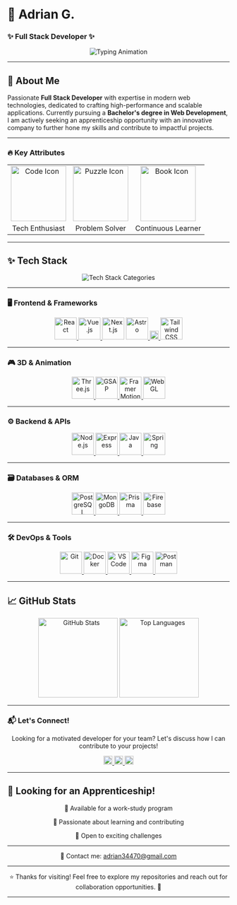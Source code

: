# 🚀 Adrian G.
### ✨ Full Stack Developer ✨  

<div align="center">
  <img src="https://readme-typing-svg.demolab.com?font=Fira+Code&size=24&duration=2800&pause=400&color=4FC0E8&center=true&vCenter=true&width=500&lines=Passionate+Developer;Tech+Enthusiast;Problem+Solver;Continuous+Learner;Creative+Thinker" alt="Typing Animation" />
</div>

---

## 🌟 About Me  

Passionate **Full Stack Developer** with expertise in modern web technologies, dedicated to crafting high-performance and scalable applications. Currently pursuing a **Bachelor's degree in Web Development**, I am actively seeking an apprenticeship opportunity with an innovative company to further hone my skills and contribute to impactful projects.

---

### 🔥 Key Attributes  
<div align="center">
  <table>
    <tr>
      <td align="center">
        <img src="https://media.giphy.com/media/QssGEmpkyEOhBCb7e1/giphy.gif" width="125" alt="Code Icon" />
      </td>
      <td align="center">
        <img src="https://media.giphy.com/media/LnUtcdoDUKHj6/giphy.gif" width="125" alt="Puzzle Icon" />
      </td>
      <td align="center">
        <img src="https://media.giphy.com/media/l0HU7jj0ivEFyZIA0/giphy.gif" width="125" alt="Book Icon" />
      </td>
    </tr>
    <tr>
      <td align="center">
        <span>Tech Enthusiast</span>
      </td>
      <td align="center">
        <span>Problem Solver</span>
      </td>
      <td align="center">
        <span>Continuous Learner</span>
      </td>
    </tr>
  </table>
</div>

---

## ✨ Tech Stack

<div align="center">
  <img src="https://readme-typing-svg.demolab.com?font=Fira+Code&size=22&duration=2500&pause=800&color=A569BD&center=true&vCenter=true&width=700&repeat=true&lines=Frontend+%7C+Backend+%7C+3D+%7C+Databases+%7C+Tools" alt="Tech Stack Categories" />
</div>

---

### 🖥️ Frontend & Frameworks
<div align="center">
  <a href="https://reactjs.org/" target="_blank">
    <img src="https://cdn.jsdelivr.net/gh/devicons/devicon/icons/react/react-original.svg" width="50" alt="React" />
  </a>
  <a href="https://vuejs.org/" target="_blank">
    <img src="https://cdn.jsdelivr.net/gh/devicons/devicon/icons/vuejs/vuejs-original.svg" width="50" alt="Vue.js" />
  </a>
  <a href_blank="https://nextjs.org/" target="_blank">
    <img src="https://cdn.jsdelivr.net/gh/devicons/devicon/icons/nextjs/nextjs-original.svg" width="50" alt="Next.js" />
  </a>
  <a href="https://astro.build/" target="_blank">
    <img src="https://astro.build/assets/press/logomark-light.svg" width="50" alt="Astro" />
  </a>
  <a href="https://vitejs.dev/" target="_blank">
    <img src="https://vitejs.dev/logo.svg" width="20" alt="Vite" />
  </a>
  <a href="https://tailwindcss.com/" target="_blank">
    <img src="https://www.vectorlogo.zone/logos/tailwindcss/tailwindcss-icon.svg" width="50" alt="Tailwind CSS" />
  </a>
</div>

---

### 🎮 3D & Animation
<div align="center">
  <a href="https://threejs.org/" target="_blank">
    <img src="https://cdn.jsdelivr.net/gh/devicons/devicon/icons/threejs/threejs-original.svg" width="50" alt="Three.js" />
  </a>
  <a href="https://greensock.com/gsap/" target="_blank">
    <img src="https://gsap.com/wp-content/uploads/2019/04/gsap-logo.svg" width="50" alt="GSAP" />
  </a>
  <a href="https://www.framer.com/motion/" target="_blank">
    <img src="https://framerusercontent.com/images/TvJ9grdPgk3sRz6T6XwkpBrFr4k.png" width="50" alt="Framer Motion" />
  </a>
  <a href="https://developer.mozilla.org/en-US/docs/Web/API/WebGL_API" target="_blank">
    <img src="https://upload.wikimedia.org/wikipedia/commons/2/25/WebGL_Logo.svg" width="50" alt="WebGL" />
  </a>
</div>

---

### ⚙️ Backend & APIs
<div align="center">
  <a href="https://nodejs.org/" target="_blank">
    <img src="https://cdn.jsdelivr.net/gh/devicons/devicon/icons/nodejs/nodejs-original.svg" width="50" alt="Node.js" />
  </a>
  <a href="https://expressjs.com/" target="_blank">
    <img src="https://cdn.jsdelivr.net/gh/devicons/devicon/icons/express/express-original.svg" width="50" alt="Express" />
  </a>
  <a href="https://www.java.com/" target="_blank">
    <img src="https://cdn.jsdelivr.net/gh/devicons/devicon/icons/java/java-original.svg" width="50" alt="Java" />
  </a>
  <a href="https://spring.io/" target="_blank">
    <img src="https://cdn.jsdelivr.net/gh/devicons/devicon/icons/spring/spring-original.svg" width="50" alt="Spring" />
  </a>
</div>

---

### 🗃️ Databases & ORM
<div align="center">
  <a href="https://www.postgresql.org/" target="_blank">
    <img src="https://cdn.jsdelivr.net/gh/devicons/devicon/icons/postgresql/postgresql-original.svg" width="50" alt="PostgreSQL" />
  </a>
  <a href="https://www.mongodb.com/" target="_blank">
    <img src="https://cdn.jsdelivr.net/gh/devicons/devicon/icons/mongodb/mongodb-original.svg" width="50" alt="MongoDB" />
  </a>
  <a href="https://www.prisma.io/" target="_blank">
    <img src="https://www.prisma.io/images/favicon-32x32.png" width="50" alt="Prisma" />
  </a>
  <a href="https://firebase.google.com/" target="_blank">
    <img src="https://cdn.jsdelivr.net/gh/devicons/devicon/icons/firebase/firebase-plain.svg" width="50" alt="Firebase" />
  </a>
</div>

---

### 🛠️ DevOps & Tools
<div align="center">
  <a href="https://git-scm.com/" target="_blank">
    <img src="https://cdn.jsdelivr.net/gh/devicons/devicon/icons/git/git-original.svg" width="50" alt="Git" />
  </a>
  <a href="https://www.docker.com/" target="_blank">
    <img src="https://cdn.jsdelivr.net/gh/devicons/devicon/icons/docker/docker-original.svg" width="50" alt="Docker" />
  </a>
  <a href="https://code.visualstudio.com/" target="_blank">
    <img src="https://cdn.jsdelivr.net/gh/devicons/devicon/icons/vscode/vscode-original.svg" width="50" alt="VS Code" />
  </a>
  <a href="https://www.figma.com/" target="_blank">
    <img src="https://cdn.jsdelivr.net/gh/devicons/devicon/icons/figma/figma-original.svg" width="50" alt="Figma" />
  </a>
  <a href="https://www.postman.com/" target="_blank">
    <img src="https://www.postman.com/_ar-assets/images/favicon-1-48.png" width="50" alt="Postman" />
  </a>
</div>

---

## 📈 GitHub Stats
<div align="center">
  <img height="180em" src="https://github-readme-stats.vercel.app/api?username=Addey34&show_icons=true&theme=github_dark&count_private=true&hide=prs&include_all_commits=true&bg_color=00000000&title_color=4FC0E8&text_color=A569BD&icon_color=4FC0E8&border_color=A569BD" alt="GitHub Stats" />
  <img height="180em" src="https://github-readme-stats.vercel.app/api/top-langs/?username=Addey34&layout=compact&theme=github_dark&hide=html,css&bg_color=00000000&title_color=4FC0E8&text_color=A569BD&border_color=A569BD" alt="Top Languages" />
</div>

---

### 📬 Let's Connect!
<p align="center">
  Looking for a motivated developer for your team? Let's discuss how I can contribute to your projects!
</p>

<div align="center">
  <a href="https://www.linkedin.com/in/adrianguichard/"  target="_blank">
    <img src="https://upload.wikimedia.org/wikipedia/commons/0/01/LinkedIn_Logo_2013.svg" width="20" alt="LinkedIn" />
  </a>
  <a href="mailto:adrian34470@gmail.com"  target="_blank">
    <img src="https://upload.wikimedia.org/wikipedia/commons/8/87/Gmail_Icon.svg" width="20" alt="Email" />
  </a>
  <a href="https://adrianguichard.com"  target="_blank">
    <img src="https://upload.wikimedia.org/wikipedia/commons/4/4f/World_icon_2.svg" width="20" alt="Portfolio" />
  </a>
</div>

---

## 🎯 Looking for an Apprenticeship!
<div align="center">
  <p>🔹 Available for a work-study program</p>
  <p>🔹 Passionate about learning and contributing</p>
  <p>🔹 Open to exciting challenges</p>
</div>

---

<p align="center">
  📩 Contact me: <a href="mailto:adrian34470@gmail.com">adrian34470@gmail.com</a>
</p>

---

<p align="center">
  ⭐ Thanks for visiting! Feel free to explore my repositories and reach out for collaboration opportunities. 🚀
</p>

---
